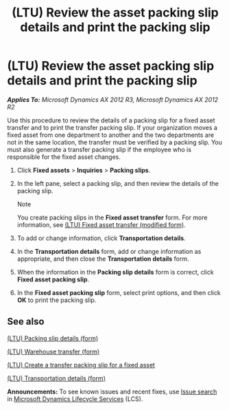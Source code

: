 ﻿---
title: (LTU) Review the asset packing slip details and print the packing slip
TOCTitle: (LTU) Review the asset packing slip details and print the packing slip
ms:assetid: 82c9f850-6d73-4445-9bd8-f6d6b55e7212
ms:mtpsurl: https://technet.microsoft.com/en-us/library/JJ665128(v=AX.60)
ms:contentKeyID: 49386709
ms.date: 04/18/2014
mtps_version: v=AX.60
---

# (LTU) Review the asset packing slip details and print the packing slip 


_**Applies To:** Microsoft Dynamics AX 2012 R3, Microsoft Dynamics AX 2012 R2_

Use this procedure to review the details of a packing slip for a fixed asset transfer and to print the transfer packing slip. If your organization moves a fixed asset from one department to another and the two departments are not in the same location, the transfer must be verified by a packing slip. You must also generate a transfer packing slip if the employee who is responsible for the fixed asset changes.

1.  Click **Fixed assets** \> **Inquiries** \> **Packing slips**.

2.  In the left pane, select a packing slip, and then review the details of the packing slip.
    

    > [!NOTE]
    > <P>You create packing slips in the <STRONG>Fixed asset transfer</STRONG> form. For more information, see <A href="https://technet.microsoft.com/en-us/library/dn126117(v=ax.60)">(LTU) Fixed asset transfer (modified form)</A>.</P>



3.  To add or change information, click **Transportation details**.

4.  In the **Transportation details** form, add or change information as appropriate, and then close the **Transportation details** form.

5.  When the information in the **Packing slip details** form is correct, click **Fixed asset packing slip**.

6.  In the **Fixed asset packing slip** form, select print options, and then click **OK** to print the packing slip.

## See also

[(LTU) Packing slip details (form)](https://technet.microsoft.com/en-us/library/jj911247\(v=ax.60\))

[(LTU) Warehouse transfer (form)](https://technet.microsoft.com/en-us/library/jj944989\(v=ax.60\))

[(LTU) Create a transfer packing slip for a fixed asset](ltu-create-a-transfer-packing-slip-for-a-fixed-asset.md)

[(LTU) Transportation details (form)](https://technet.microsoft.com/en-us/library/jj665040\(v=ax.60\))

  
**Announcements:** To see known issues and recent fixes, use [Issue search](http://go.microsoft.com/fwlink/?linkid=389258) in [Microsoft Dynamics Lifecycle Services](http://go.microsoft.com/fwlink/?linkid=306505) (LCS).

